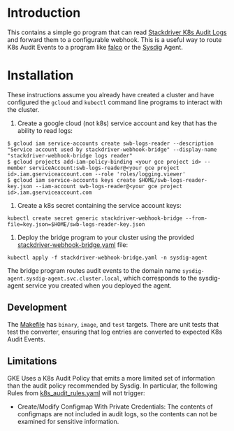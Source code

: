 # Introduction

This contains a simple go program that can read [Stackdriver K8s Audit Logs](https://cloud.google.com/kubernetes-engine/docs/how-to/audit-logging) and forward them to a configurable webhook. This is a useful way to route K8s Audit Events to a program like [falco](https://github.com/falcosecurity/falco) or the [Sysdig](https://sysdig.com/) Agent.

# Installation

These instructions assume you already have created a cluster and have configured the `gcloud` and `kubectl` command line programs to interact with the cluster.

1. Create a google cloud (not k8s) service account and key that has the ability to read logs:

```
$ gcloud iam service-accounts create swb-logs-reader --description "Service account used by stackdriver-webhook-bridge" --display-name "stackdriver-webhook-bridge logs reader"
$ gcloud projects add-iam-policy-binding <your gce project id> --member serviceAccount:swb-logs-reader@<your gce project id>.iam.gserviceaccount.com --role 'roles/logging.viewer'
$ gcloud iam service-accounts keys create $HOME/swb-logs-reader-key.json --iam-account swb-logs-reader@<your gce project id>.iam.gserviceaccount.com
```

1. Create a k8s secret containing the service account keys:

```
kubectl create secret generic stackdriver-webhook-bridge --from-file=key.json=$HOME/swb-logs-reader-key.json
```

1. Deploy the bridge program to your cluster using the provided [stackdriver-webhook-bridge.yaml](./stackdriver-webhook-bridge.yaml) file:

```
kubectl apply -f stackdriver-webhook-bridge.yaml -n sysdig-agent
```

The bridge program routes audit events to the domain name `sysdig-agent.sysdig-agent.svc.cluster.local`, which corresponds to the sysdig-agent service you created when you deployed the agent.

## Development

The [Makefile](./Makefile) has `binary`, `image`, and `test` targets. There are unit tests that test the converter, ensuring that log entries are converted to expected K8s Audit Events.

## Limitations

GKE Uses a K8s Audit Policy that emits a more limited set of information than the audit policy recommended by Sysdig. In particular, the following Rules from [k8s_audit_rules.yaml](https://github.com/falcosecurity/falco/blob/dev/rules/k8s_audit_rules.yaml) will not trigger:
* Create/Modify Configmap With Private Credentials: The contents of configmaps are not included in audit logs, so the contents can not be examined for sensitive information.
